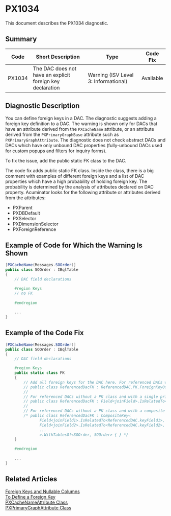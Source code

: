 # PX1034
This document describes the PX1034 diagnostic.

## Summary

| Code   | Short Description                                 | Type  | Code Fix    | 
| ------ | ------------------------------------------------- | ----- | ----------- | 
| PX1034 | The DAC does not have an explicit foreign key declaration | Warning (ISV Level 3: Informational) | Available | 

## Diagnostic Description
You can define foreign keys in a DAC. The diagnostic suggests adding a foreign key definition to a DAC. 
The warning is shown only for DACs that have an attribute derived from the `PXCacheName` attribute, or an attribute derived from the `PXPrimaryGraphBase` attribute such as `PXPrimaryGraphAttribute`.
The diagnostic does not check abstract DACs and DACs which have only unbound DAC properties (fully-unbound DACs used for custom popups and filters for inquiry forms).

To fix the issue, add the public static FK class to the DAC.

The code fix adds public static FK class. Inside the class, there is a big comment with examples of different foreign keys and a list of DAC properties which have a high probability of holding foreign key. The probability is determined by the analysis of attributes declared on DAC property. Acuminator looks for the following attribute or attributes derived from the attributes:
 - PXParent
 - PXDBDefault
 - PXSelector
 - PXDimensionSelector
 - PXForeignReference

## Example of Code for Which the Warning Is Shown

```C#
[PXCacheName(Messages.SOOrder)]
public class SOOrder : IBqlTable
{
	// DAC field declarations

	#region Keys
	// no FK
	
	#endregion
	
	...
}
```

## Example of the Code Fix

```C#
[PXCacheName(Messages.SOOrder)]
public class SOOrder : IBqlTable
{
	// DAC field declarations

	#region Keys
	public static class FK
	{
		// Add all foreign keys for the DAC here. For referenced DACs with a PK class, you can use the following template:
		// public class ReferencedDacFK : ReferencedDAC.PK.ForeignKeyOf<SOOrder>.By<joinField1, joinFields, ...> { }
		//
		// For referenced DACs without a PK class and with a single primary key field, you can use the following template:
		// public class ReferencedDacFK : Field<joinField>.IsRelatedTo<ReferencedDAC.keyField>.AsSimpleKey.WithTablesOf<ReferencedDAC, SOOrder> { }
		//
		// For referenced DACs without a PK class and with a composite primary key, you can use the following template:
		/* public class ReferencedDacFK : CompositeKey<
			   Field<joinField1>.IsRelatedTo<ReferencedDAC.keyField1>,
			   Field<joinField2>.IsRelatedTo<ReferencedDAC.keyField2>,
			   ...
			   >.WithTablesOf<SOOrder, SOOrder> { } */
	}
	
	#endregion
	
	...
}
```

## Related Articles

[Foreign Keys and Nullable Columns](https://help.acumatica.com/Help?ScreenId=ShowWiki&pageid=8da9e9c6-ebbf-409a-b43d-a13d2081a62e)  
[To Define a Foreign Key](https://help.acumatica.com/Help?ScreenId=ShowWiki&pageid=20b9a017-ff40-42b7-843c-94f2fced764e)  
[PXCacheNameAttribute Class](https://help.acumatica.com/Help?ScreenId=ShowWiki&pageid=6e89e21c-b8f4-a16b-d741-2d6e483e9f65)  
[PXPrimaryGraphAttribute Class](https://help.acumatica.com/Help?ScreenId=ShowWiki&pageid=1dceb511-4e98-3700-7d7f-231688a7ac74)
